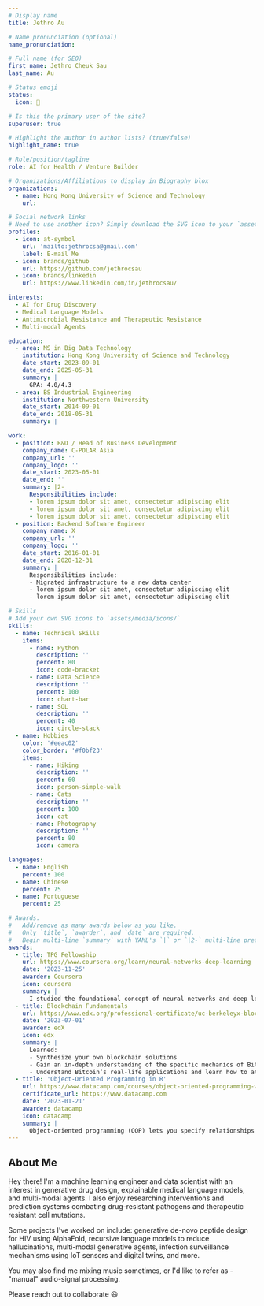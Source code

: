 ```yaml
---
# Display name
title: Jethro Au

# Name pronunciation (optional)
name_pronunciation: 

# Full name (for SEO)
first_name: Jethro Cheuk Sau
last_name: Au

# Status emoji
status:
  icon: 💽

# Is this the primary user of the site?
superuser: true

# Highlight the author in author lists? (true/false)
highlight_name: true

# Role/position/tagline
role: AI for Health / Venture Builder

# Organizations/Affiliations to display in Biography blox
organizations:
  - name: Hong Kong University of Science and Technology
    url: 

# Social network links
# Need to use another icon? Simply download the SVG icon to your `assets/media/icons/` folder.
profiles:
  - icon: at-symbol
    url: 'mailto:jethrocsa@gmail.com'
    label: E-mail Me
  - icon: brands/github
    url: https://github.com/jethrocsau
  - icon: brands/linkedin
    url: https://www.linkedin.com/in/jethrocsau/

interests:
  - AI for Drug Discovery
  - Medical Language Models
  - Antimicrobial Resistance and Therapeutic Resistance
  - Multi-modal Agents

education:
  - area: MS in Big Data Technology 
    institution: Hong Kong University of Science and Technology 
    date_start: 2023-09-01
    date_end: 2025-05-31
    summary: |
      GPA: 4.0/4.3
  - area: BS Industrial Engineering
    institution: Northwestern University
    date_start: 2014-09-01
    date_end: 2018-05-31
    summary: |

work:
  - position: R&D / Head of Business Development
    company_name: C-POLAR Asia
    company_url: ''
    company_logo: ''
    date_start: 2023-05-01
    date_end: ''
    summary: |2-
      Responsibilities include:
      - lorem ipsum dolor sit amet, consectetur adipiscing elit
      - lorem ipsum dolor sit amet, consectetur adipiscing elit
      - lorem ipsum dolor sit amet, consectetur adipiscing elit
  - position: Backend Software Engineer
    company_name: X
    company_url: ''
    company_logo: ''
    date_start: 2016-01-01
    date_end: 2020-12-31
    summary: |
      Responsibilities include:
      - Migrated infrastructure to a new data center
      - lorem ipsum dolor sit amet, consectetur adipiscing elit
      - lorem ipsum dolor sit amet, consectetur adipiscing elit

# Skills
# Add your own SVG icons to `assets/media/icons/`
skills:
  - name: Technical Skills
    items:
      - name: Python
        description: ''
        percent: 80
        icon: code-bracket
      - name: Data Science
        description: ''
        percent: 100
        icon: chart-bar
      - name: SQL
        description: ''
        percent: 40
        icon: circle-stack
  - name: Hobbies
    color: '#eeac02'
    color_border: '#f0bf23'
    items:
      - name: Hiking
        description: ''
        percent: 60
        icon: person-simple-walk
      - name: Cats
        description: ''
        percent: 100
        icon: cat
      - name: Photography
        description: ''
        percent: 80
        icon: camera

languages:
  - name: English
    percent: 100
  - name: Chinese
    percent: 75
  - name: Portuguese
    percent: 25

# Awards.
#   Add/remove as many awards below as you like.
#   Only `title`, `awarder`, and `date` are required.
#   Begin multi-line `summary` with YAML's `|` or `|2-` multi-line prefix and indent 2 spaces below.
awards:
  - title: TPG Fellowship
    url: https://www.coursera.org/learn/neural-networks-deep-learning
    date: '2023-11-25'
    awarder: Coursera
    icon: coursera
    summary: |
      I studied the foundational concept of neural networks and deep learning. By the end, I was familiar with the significant technological trends driving the rise of deep learning; build, train, and apply fully connected deep neural networks; implement efficient (vectorized) neural networks; identify key parameters in a neural network’s architecture; and apply deep learning to your own applications.
  - title: Blockchain Fundamentals
    url: https://www.edx.org/professional-certificate/uc-berkeleyx-blockchain-fundamentals
    date: '2023-07-01'
    awarder: edX
    icon: edx
    summary: |
      Learned:
      - Synthesize your own blockchain solutions
      - Gain an in-depth understanding of the specific mechanics of Bitcoin
      - Understand Bitcoin’s real-life applications and learn how to attack and destroy Bitcoin, Ethereum, smart contracts and Dapps, and alternatives to Bitcoin’s Proof-of-Work consensus algorithm
  - title: 'Object-Oriented Programming in R'
    url: https://www.datacamp.com/courses/object-oriented-programming-with-s3-and-r6-in-r
    certificate_url: https://www.datacamp.com
    date: '2023-01-21'
    awarder: datacamp
    icon: datacamp
    summary: |
      Object-oriented programming (OOP) lets you specify relationships between functions and the objects that they can act on, helping you manage complexity in your code. This is an intermediate level course, providing an introduction to OOP, using the S3 and R6 systems. S3 is a great day-to-day R programming tool that simplifies some of the functions that you write. R6 is especially useful for industry-specific analyses, working with web APIs, and building GUIs.
---
```

## About Me

Hey there! I'm a machine learning engineer and data scientist with an interest in generative drug design, explainable medical language models, and multi-modal agents. I also enjoy researching interventions and prediction systems combating drug-resistant pathogens and therapeutic resistant cell mutations. 

Some projects I've worked on include: generative de-novo peptide design for HIV using AlphaFold, recursive language models to reduce hallucinations, multi-modal generative agents, infection surveillance mechanisms using IoT sensors and digital twins, and more.

You may also find me mixing music sometimes, or I'd like to refer as - "manual" audio-signal processing.

Please reach out to collaborate 😃
